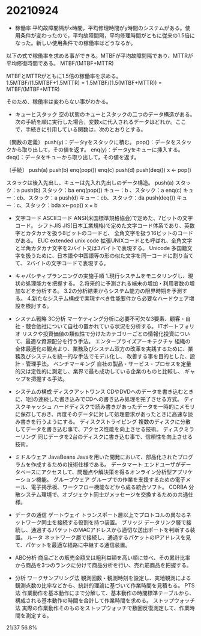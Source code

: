 # 20210924

- 稼働率
平均故障間隔がx時間，平均修理時間がy時間のシステムがある。使用条件が変わったので，平均故障間隔，平均修理時間がともに従来の1.5倍になった。新しい使用条件での稼働率はどうなるか。

以下の式で稼働率を求める事ができる。MTBFが平均故障間隔であり、MTTRが平均修復時間である。
MTBF/(MTBF+MTTR)

MTBFとMTTRがともに1.5倍の稼働率を求める。
1.5MTBF/(1.5MTBF+1.5MTTR)
= 1.5MTBF/(1.5(MTBF+MTTR))
= MTBF/(MTBF+MTTR)

そのため、稼働率は変わらない事がわかる。

- キューとスタック
空の状態のキューとスタックの二つのデータ構造がある。次の手続を順に実行した場合，変数xに代入されるデータはどれか。ここで，手続きに引用している関数は，次のとおりとする。

〔関数の定義〕
push(y)：データyをスタックに積む。
pop()：データをスタックから取り出して，その値を返す。
enq(y)：データyをキューに挿入する。
deq()：データをキューから取り出して，その値を返す。

〔手続〕
push(a)
push(b)
enq(pop())
enq(c)
push(d)
push(deq())
x ← pop()

スタックは後入先出し、キューは先入れ先出しのデータ構造。
push(a)
スタック：a
push(b)
スタック：ba
enq(pop())
キュー：b 、スタック：a
enq(c)
キュー：cb、スタック：a
push(d)
キュー：cb、スタック：da
push(deq())
キュー：c、スタック：bda
x<-pop()
x = b

- 文字コード
ASCIIコード
ANSI(米国標準規格協会)で定めた、7ビットの文字コード。
シフトJIS
JIS(日本工業規格)で定めた文字コード体系であり、英数字とカタカナを扱う8ビットのコードと、
全角文字を扱う16ビットのコードがある。
EUC extended unix code
拡張UNIXコードとも呼ばれ、全角文字と半角カタカナ文字を2バイト又は3バイトで表現する。
Unicode
多国籍文字を扱うために、日本語や中国語等の形の似た文字を同一コードに割り当てて、
2バイトの文字コードで表現する。

- キャパシティプランニングの実施手順
1.現行システムをモニタリングし、現状の処理能力を把握する。
2.将来的に予測される端末の増加・利用者数の増加などを分析する。
3.2の分析結果からシステム能力の限界時期を予測する。
4.新たなシステム構成で実現すべき性能要件から必要なハードウェア増設を検討する。

- システム戦略
3C分析
マーケティング分析に必要不可欠な3要素、顧客・自社・競合他社について自社の置かれている状況を分析する。
ITポートフォリオ
リスクや投資価値の類似性で分けたカテゴリーごとの情報化投資について、最適な資源配分を行う手法。
エンタープライズアーキテクチャ
組織の全体最適化の観点より、業務及びシステム双方の改革を実践するために、業務及びシステムを統一的な手法でモデル化し、
改善する事を目的とした、設計・管理手法。
ベンチマーキング
自社の製品・サービス・プロセスを定量的又は定性的に測定し、業界で最も成功している企業のものと比較し、
ギャップを把握する手法。

- システムの構成
ディスクアットワンス
CDやDVDへのデータを書き込むときに、1回の連続した書き込みでCDへの書き込み処理を完了させる方式。
ディスクキャッシュ
ハードディスクで読み書きがあったデータを一時的にメモリに保存しておき、再度そのデータに対して処理要求があったときに高速な読み書きを行うようにする。
ディスクストライピング
複数のディスクに分散してデータを書き込む事で、アクセス性能を向上させる技術。
ディスクミラーリング
同じデータを2台のディスクに書き込む事で、信頼性を向上させる技術。

- ミドルウェア
JavaBeans
Javaを用いた開発において、部品化されたプログラムを作成するための技術仕様である。
データマート
エンドユーザがデータベースにアクセスして、問題点や解決策を得るオンライン分析型アプリケーション機能。
グループウェア
グループでの作業を支援するための電子メール、電子掲示板、ワークフロー機能などから成る統合ソフト。
CORBA
分散システム環境で、オブジェクト同士がメッセージを交換するための共通仕様。

- データの通信
ゲートウェイ
トランスポート層以上でプロトコルの異なるネットワーク同士を接続する役割を持つ装置。
ブリッジ
データリンク層で接続し、通過するパケットのMACアドレスから適切な送出ポートを判断する装置。
ルータ
ネットワーク層で接続し、通過するパケットのIPアドレスを見て、パケットを最適な経路に中継する通信装置。

- ABC分析
商品ごとの販売金額又は粗利益額を高い順に並べ、その累計比率から商品を3つのランクに分けて商品分析を行い、売れ筋商品を把握する。

- 分析
ワークサンプリング法
観測回数・観測時刻を設定し、実地観測による観測点数の比率などから、統計的理論に基づいて作業時間を見積もる。
PTS法
作業動作を基本動作にまで分解して、基本動作の時間標準テーブルから、構成される基本動作の時間を合計して作業時間を求める。
ストップウォッチ法
実際の作業動作そのものをストップウォッチで数回反復測定して、作業時間を測定する。

21/37 56.8%
